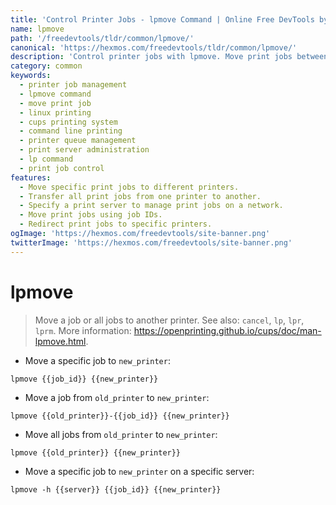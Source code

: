 ```yaml
---
title: 'Control Printer Jobs - lpmove Command | Online Free DevTools by Hexmos'
name: lpmove
path: '/freedevtools/tldr/common/lpmove/'
canonical: 'https://hexmos.com/freedevtools/tldr/common/lpmove/'
description: 'Control printer jobs with lpmove. Move print jobs between printers, manage print queues, and troubleshoot printing issues. Free online tool, no registration required.'
category: common
keywords:
  - printer job management
  - lpmove command
  - move print job
  - linux printing
  - cups printing system
  - command line printing
  - printer queue management
  - print server administration
  - lp command
  - print job control
features:
  - Move specific print jobs to different printers.
  - Transfer all print jobs from one printer to another.
  - Specify a print server to manage print jobs on a network.
  - Move print jobs using job IDs.
  - Redirect print jobs to specific printers.
ogImage: 'https://hexmos.com/freedevtools/site-banner.png'
twitterImage: 'https://hexmos.com/freedevtools/site-banner.png'
---
```


# lpmove

> Move a job or all jobs to another printer.
> See also: `cancel`, `lp`, `lpr`, `lprm`.
> More information: <https://openprinting.github.io/cups/doc/man-lpmove.html>.

- Move a specific job to `new_printer`:

`lpmove {{job_id}} {{new_printer}}`

- Move a job from `old_printer` to `new_printer`:

`lpmove {{old_printer}}-{{job_id}} {{new_printer}}`

- Move all jobs from `old_printer` to `new_printer`:

`lpmove {{old_printer}} {{new_printer}}`

- Move a specific job to `new_printer` on a specific server:

`lpmove -h {{server}} {{job_id}} {{new_printer}}`
